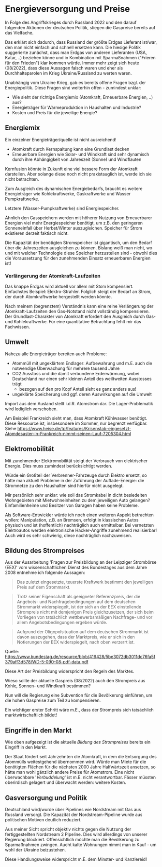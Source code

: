 
# Energieversorgung und Preise

In Folge des Angriffskrieges durch Russland 2022 und den darauf folgenden Aktionen der deutschen Politik,
stiegen die Gaspreise bereits auf das Vielfache.

Das erklärt sich dadurch, dass Russland der größte Erdgas Lieferant ist/war, den man nicht einfach und schnell ersetzen kann.
Die hiesige Politik suggerierte zunächst, dass man Erdgas von anderen Lieferanten (USA, Katar, ..) beziehen könne und in Kombination mit Sparmaßnahmen ("Frieren für den Frieden") klar kommen würde.
Immer mehr zeigt sich heute (08/2022), dass diese Aussagen falsch waren und eher als Durchhalteparolen im Krieg Ukraine/Russland zu werten waren.

Unabhängig vom Ukraine Krieg, gab es bereits offene Fragen bzgl. der Energiepolitik. Diese Fragen sind weiterhin offen - zumindest unklar:

* Wie sieht der richtige Energiemix (Atomkraft, Erneuerbare Energien, ..) aus?
* Energieträger für Wärmeproduktion in Haushalten und Industrie?
* Kosten und Preis für die jeweilige Energie?


## Energiemix

Ein einzelner Energieträger/quelle ist nicht ausreichend!

* Atomkraft durch Kernspaltung kann eine Grundlast decken
* Erneuerbare Energien wie Solar- und Windkraft sind sehr dynamisch durch ihre Abhängigkeit von Jahreszeit (Sonne) und Windflauten

Kernfusion könnte in Zukunft eine viel bessere Form der Atomkraft darstellen. Aber solange diese noch nicht praxistauglich ist, werde ich sie nicht betrachten.

Zum Ausgleich des dynamischen Energiebedarfs, braucht es weitere Energieträger wie Kohlekraftwerke, Gaskraftwerke und Wasser Pumpkraftwerke.

Letztere (Wasser-Pumpkraftwerke) sind Energiespeicher.

Ähnlich den Gasspeichern werden mit höherer Nutzung von Erneuerbarer Energien viel mehr Energiespeicher benötigt, um z.B. den geringeren Sonneneinfall über Herbst/Winter auszugleichen. Speicher für Strom existieren derzeit faktisch nicht.

Die Kapazität der benötigten Stromspeicher ist gigantisch, um den Bedarf über die Jahreszeiten ausgleichen zu können.
Bislang weiß man nicht, wo und mit welcher Technologie diese Speicher herzustellen sind - obwohl dies die Voraussetzung für den zunehmenden Einsatz erneuerbaren Energien ist!

### Verlängerung der Atomkraft-Laufzeiten

Das knappe Erdgas wird aktuell vor allem mit Stom kompensiert. Einfachstes Beispiel: Elektro-Strahler. Folglich steigt der Bedarf an Strom, der durch Atomkraftwerke hergestellt werden könnte.

Nach meinem (begrenztem) Verständnis kann eine reine Verlängerung der Atomkraft-Laufzeiten den Gas-Notstand nicht vollständig kompensieren.
Der Grundlast-Charakter von Atomkraft erfordert den Ausgleich durch Gas- und Kohlekraftwerke.
Für eine quantitative Betrachtung fehlt mir das Fachwissen.


## Umwelt

Nahezu alle Energieträger bereiten auch Probleme:

* Atommüll mit ungeklärtem Endlager: Aufbewahrung und m.E. auch die notwendige Überwachung für mehrere tausend Jahre
* CO2 Ausstoss und die damit verbundene Erderwärmung, wobei Deutschland nur einen sehr kleinen Anteil des weiltweiten Ausstosses trägt
  - bezogen auf den pro Kopf Anteil sieht es ganz anders aus!
* ungeklärte Speicherung und ggf. deren Auswirkungen auf die Umwelt


Import aus dem Ausland stellt i.d.R. Atomstrom dar. Die Lager-Problematik wird lediglich verschoben.

Am Beispiel Frankreich sieht man, dass Atomkraft Kühlwasser benötigt. Diese Ressource ist, insbesondere im Sommer, nur begrenzt verfügbar. Siehe https://www.heise.de/tp/features/Krisenstab-eingesetzt-Atomdesaster-in-Frankreich-nimmt-seinen-Lauf-7205304.html


## Elektromobilität

Mit zunehmender Elektromobilität steigt der Verbrauch von elektrischer Energie. Dies muss zumindest berücksichtigt werden.

Würde ein Großteil der Verbrenner-Fahrzeuge durch Elektro ersetzt, so hätte man aktuell Probleme in der Zuführung der Auflade-Energie: die Stromnetze zu den Haushalten sind hierfür nicht ausgelegt.

Mir persönlich sehr unklar: wie soll das Stromkabel in dicht besiedelten Wohngebieten mit Mietwohneinheiten zu dem jeweiligen Auto gelangen? Einfamilienheime und Besitzer von Garagen haben keine Probleme.

Als Software-Entwickler würde ich noch einen weiteren Aspekt betrachten wollen:
Manipulation, z.B. an Bremsen, erfolgt in klassischen Autos physisch und ist (hoffentlich) nachträglich auch ermittelbar.
Bei vernetzten Elektroautos werden elektronische Hacker-Angriffe zunehmend realisierbar! Auch wird es sehr schwierig, diese nachträglich nachzuweisen.


## Bildung des Strompreises

Aus der Ausarbeitung 'Fragen zur Preisbildung an der Leipziger Strombörse (EEX)' vom wissenschaftlichen Dienst des Bundestages aus dem Jahre 2008 entnehme ich folgende Aussagen:

> Das zuletzt eingesetzte, teuerste Kraftwerk bestimmt den jeweiligen Preis auf dem Strommarkt.

> Trotz seiner Eigenschaft als geeigneter Referenzpreis, der die Angebots- und Nachfragebedingungen auf dem deutschen Strommarkt widerspiegelt, ist der sich an der EEX einstellende Strompreis nicht mit demjenigen Preis gleichzusetzen, der sich beim Vorliegen von tatsächlich wettbewerbsmäßigen Nachfrage- und vor allem Angebotsbedingungen ergeben würde. 

> Aufgrund der Oligopolsituation auf dem deutschen Strommarkt ist davon auszugehen, dass der Marktpreis, wie er sich in den Notierungen der EEX widerspiegelt, nach oben verzerrt ist.

Quelle: https://www.bundestag.de/resource/blob/416428/5be3072db3011dc76fa5f379aff3d578/WD-5-090-08-pdf-data.pdf


Diese Art der Preisbildung widerspricht den Regeln des Marktes.

Wieso sollte der aktuelle Gaspreis (08/2022) auch den Strompreis aus Kohle, Sonnen- und Windkraft bestimmen?

Nun will die Regierung eine Subvention für die Bevölkerung einführen, um die hohen Gaspreise zum Teil zu kompensieren.

Ein wichtiger erster Schritt wäre m.E., dass der Strompreis sich tatsächlich marktwirtschaftlich bildet!


## Eingriffe in den Markt

Wie oben aufgezeigt ist die aktuelle _Bildung des Strompreises_ bereits ein Eingriff in den Markt.

Der Staat fördert seit Jahrzehnten die Atomkraft, in dem die Entsorgung des Atommülls weitestgehend übernommen wird.
Würde man Miete für die benötigten Flächen für die nächsten 2000 Jahre Halfwärtszeit ansetzen, so hätte man wohl gänzlich andere Preise für Atomstrom.
Eine nicht überwachbare '_Verbuddelung_' ist m.E. nicht verantwortbar. Fässer müssten oberirdisch gelagert und überwacht werden: weitere Kosten.


## Gasversorgung und Politik

Deutschland wird/wurde über Pipelines wie Nordstream mit Gas aus Russland versorgt.
Die Kapazität der Nordstream-Pipeline wurde aus politischen Motiven deutlich reduziert.

Aus meiner Sicht spricht objektiv nichts gegen die Nutzung der fertiggestellten Nordstream 2 Pipeline.
Dies wird allerdings von unserer Regierung blockiert. Offensichtlich möchte man die Bevölkerung zu Sparmaßnahmen zwingen.
Aucht kalte Wohnungen nimmt man in Kauf - um wohl der Ukraine beizustehen.

Diese Handlungsweise widerspricht m.E. dem Minster- und Kanzlereid!

